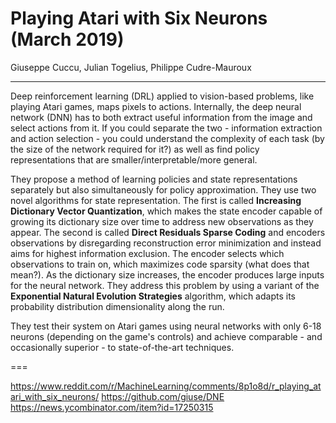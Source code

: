 # Playing Atari with Six Neurons (March 2019)

Giuseppe Cuccu, Julian Togelius, Philippe Cudre-Mauroux

---

Deep reinforcement learning (DRL) applied to vision-based problems, like playing Atari games, maps pixels to actions. Internally, the deep neural network (DNN) has to both extract useful information from the image and select actions from it. If you could separate the two - information extraction and action selection - you could understand the complexity of each task (by the size of the network required for it?) as well as find policy representations that are smaller/interpretable/more general.

They propose a method of learning policies and state representations separately but also simultaneously for policy approximation. They use two novel algorithms for state representation. The first is called **Increasing Dictionary Vector Quantization**, which makes  the state encoder capable of growing its dictionary size over time to address new observations as they appear. The second is called **Direct Residuals Sparse Coding** and encoders observations by disregarding reconstruction error minimization and instead aims for highest information exclusion. The encoder selects which observations to train on, which maximizes code sparsity (what does that mean?). As the dictionary size increases, the encoder produces large inputs for the neural network. They address this problem by using a variant of the **Exponential Natural Evolution Strategies** algorithm, which adapts its probability distribution dimensionality along the run.

They test their system on Atari games using neural networks with only 6-18 neurons (depending on the game's controls) and achieve comparable - and occasionally superior - to state-of-the-art techniques.

===

https://www.reddit.com/r/MachineLearning/comments/8p1o8d/r_playing_atari_with_six_neurons/
https://github.com/giuse/DNE
https://news.ycombinator.com/item?id=17250315